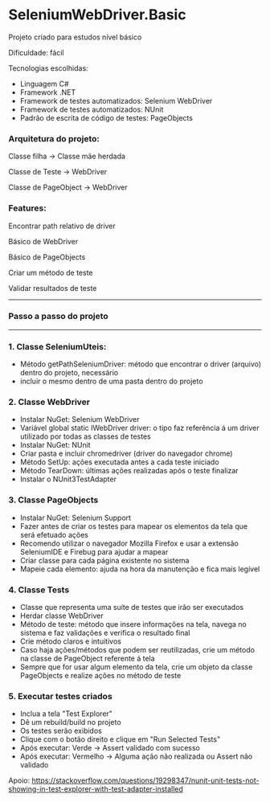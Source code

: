 # SeleniumWebDriver.Basic  
     
Projeto criado para estudos nível básico
          
Dificuldade: fácil
  
Tecnologias escolhidas:
- Linguagem C#
- Framework .NET
- Framework de testes automatizados: Selenium WebDriver
- Framework de testes automatizados: NUnit
- Padrão de escrita de código de testes: PageObjects

### Arquitetura do projeto:

Classe filha -> Classe mãe herdada

Classe de Teste -> WebDriver

Classe de PageObject -> WebDriver

### Features:

Encontrar path relativo de driver

Básico de WebDriver

Básico de PageObjects

Criar um método de teste

Validar resultados de teste

**************************
### Passo a passo do projeto
**************************
### 1. Classe SeleniumUteis: 
* Método getPathSeleniumDriver: método que encontrar o driver (arquivo) dentro do projeto, necessário
* incluir o mesmo dentro de uma pasta dentro do projeto

### 2. Classe WebDriver
* Instalar NuGet: Selenium WebDriver
* Variável global static IWebDriver driver: o tipo faz referência á um driver utilizado por todas as classes de testes
* Instalar NuGet: NUnit 
* Criar pasta e incluir chromedriver (driver do navegador chrome)
* Método SetUp: ações executada antes a cada teste iniciado
* Método TearDown: últimas ações realizadas após o teste finalizar
* Instalar o NUnit3TestAdapter

### 3. Classe PageObjects
* Instalar NuGet: Selenium Support
* Fazer antes de criar os testes para mapear os elementos da tela que será efetuado ações
* Recomendo utilizar o navegador Mozilla Firefox e usar a extensão SeleniumIDE e Firebug para ajudar a mapear
* Criar classe para cada página existente no sistema
* Mapeie cada elemento: ajuda na hora da manutenção e fica mais legível 

### 4. Classe Tests
* Classe que representa uma suíte de testes que irão ser executados
* Herdar classe WebDriver 
* Método de teste: método que insere informações na tela, navega no sistema e faz validações e verifica o resultado final
* Crie método claros e intuitivos
* Caso haja ações/métodos que podem ser reutilizadas, crie um método na classe de PageObject referente á tela
* Sempre que for usar algum elemento da tela, crie um objeto da classe PageObjects e realize ações no método de teste

### 5. Executar testes criados
* Inclua a tela "Test Explorer"
* Dê um rebuild/build no projeto
* Os testes serão exibidos
* Clique com o botão direito e clique em "Run Selected Tests"
* Após executar: Verde -> Assert validado com sucesso
* Após executar: Vermelho -> Alguma ação não realizada ou Assert não validado


Apoio: https://stackoverflow.com/questions/19298347/nunit-unit-tests-not-showing-in-test-explorer-with-test-adapter-installed
